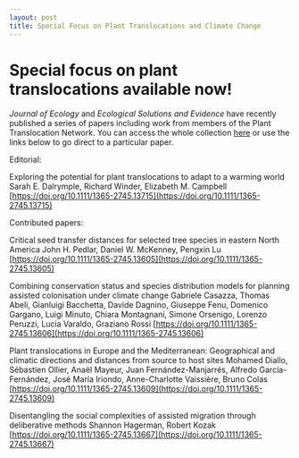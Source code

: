 ```yaml
---
layout: post
title: Special Focus on Plant Translocations and Climate Change
---
```


# Special focus on plant translocations available now!

*Journal of Ecology* and *Ecological Solutions and Evidence* have recently published a series of papers including work from members of the Plant Translocation Network. 
You can access the whole collection [here](https://besjournals.onlinelibrary.wiley.com/hub/plant_translocations_and_climate_change) or use the links below to go direct to a particular paper.

Editorial:

Exploring the potential for plant translocations to adapt to a warming world
Sarah E. Dalrymple, Richard Winder, Elizabeth M. Campbell
[https://doi.org/10.1111/1365-2745.13715](https://doi.org/10.1111/1365-2745.13715)

Contributed papers:

Critical seed transfer distances for selected tree species in eastern North America
John H. Pedlar, Daniel W. McKenney, Pengxin Lu
[https://doi.org/10.1111/1365-2745.13605](https://doi.org/10.1111/1365-2745.13605)

Combining conservation status and species distribution models for planning assisted colonisation under climate change
Gabriele Casazza, Thomas Abeli, Gianluigi Bacchetta, Davide Dagnino, Giuseppe Fenu, Domenico Gargano, Luigi Minuto, Chiara Montagnani, Simone Orsenigo, Lorenzo Peruzzi, Lucia Varaldo, Graziano Rossi
[https://doi.org/10.1111/1365-2745.13606](https://doi.org/10.1111/1365-2745.13606)

Plant translocations in Europe and the Mediterranean: Geographical and climatic directions and distances from source to host sites
Mohamed Diallo, Sébastien Ollier, Anaël Mayeur, Juan Fernández-Manjarrés, Alfredo García-Fernández, José María Iriondo, Anne-Charlotte Vaissière, Bruno Colas
[https://doi.org/10.1111/1365-2745.13609](https://doi.org/10.1111/1365-2745.13609)

Disentangling the social complexities of assisted migration through deliberative methods
Shannon Hagerman, Robert Kozak
[https://doi.org/10.1111/1365-2745.13667](https://doi.org/10.1111/1365-2745.13667)
